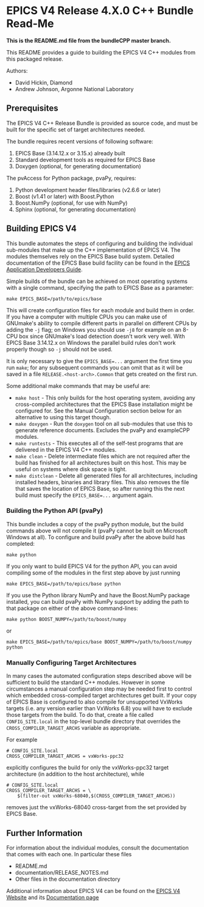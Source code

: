 # EPICS V4 Release 4.X.0 C++ Bundle Read-Me

__This is the README.md file from the bundleCPP master branch.__

This README provides a guide to building the EPICS V4 C++ modules from this
packaged release.

Authors:
 * David Hickin, Diamond
 * Andrew Johnson, Argonne National Laboratory

## Prerequisites

The EPICS V4 C++ Release Bundle is provided as source code, and must be built
for the specific set of target architectures needed.

The bundle requires recent versions of following software:

1. EPICS Base (3.14.12.x or 3.15.x) already built
2. Standard development tools as required for EPICS Base
3. Doxygen (optional, for generating documentation)

The pvAccess for Python package, pvaPy, requires:

1. Python development header files/libraries (v2.6.6 or later)
2. Boost (v1.41 or later) with Boost.Python
3. Boost.NumPy (optional, for use with NumPy)
4. Sphinx (optional, for generating documentation)


## Building EPICS V4

This bundle automates the steps of configuring and building the individual
sub-modules that make up the C++ implementation of EPICS V4. The modules
themselves rely on the EPICS Base build system. Detailed documentation of the
EPICS Base build facility can be found in the [EPICS Application Developers
Guide](http://www.aps.anl.gov/epics/base/R3-15/4-docs/AppDevGuide/node5.html).

Simple builds of the bundle can be achieved on most operating systems with a
single command, specifying the path to EPICS Base as a parameter:

    make EPICS_BASE=/path/to/epics/base

This will create configuration files for each module and build them in order. If
you have a computer with multiple CPUs you can make use of GNUmake's ability to
compile different parts in parallel on different CPUs by adding the `-j` flag;
on Windows you should use `-j8` for example on an 8-CPU box since GNUmake's load
detection doesn't work very well. With EPICS Base 3.14.12.x on Windows the
parallel build rules don't work properly though so `-j` should not be used.

It is only necessary to give the `EPICS_BASE=...` argument the first time you run `make`; for any subsequent commands you can omit that as it will be saved in a file `RELEASE.<host-arch>.Common` that gets created on the first run.

Some additional make commands that may be useful are:

* `make host` - This only builds for the host operating system, avoiding any cross-compiled architectures that the EPICS Base installation might be configured for. See the Manual Configuration section below for an alternative to using this target though.
* `make doxygen` - Run the `doxygen` tool on all sub-modules that use this to generate reference documents. Excludes the pvaPy and exampleCPP modules.
* `make runtests` - This executes all of the self-test programs that are delivered in the EPICS V4 C++ modules.
* `make clean` - Delete intermediate files which are not required after the build has finished for all architectures built on this host. This may be useful on systems where disk space is tight.
* `make distclean` - Delete all generated files for all architectures, including installed headers, binaries and library files. This also removes the file that saves the location of EPICS Base, so after running this the next build must specify the `EPICS_BASE=...` argument again.


### Building the Python API (pvaPy)

This bundle includes a copy of the pvaPy python module, but the build commands above will not compile it (pvaPy cannot be built on Microsoft Windows at all). To configure and build pvaPy after the above build has completed:

    make python

If you only want to build EPICS V4 for the python API, you can avoid compiling some of the modules in the first step above by just running

    make EPICS_BASE=/path/to/epics/base python

If you use the Python library NumPy and have the Boost.NumPy package installed, you can build pvaPy with NumPy support by adding the path to that package on either of the above command-lines:

    make python BOOST_NUMPY=/path/to/boost/numpy

or

    make EPICS_BASE=/path/to/epics/base BOOST_NUMPY=/path/to/boost/numpy python


### Manually Configuring Target Architectures

In many cases the automated configuration steps described above will be
sufficient to build the standard C++ modules. However in some circumstances a
manual configuration step may be needed first to control which embedded
cross-compiled target architectures get built. If your copy of EPICS Base is
configured to also compile for unsupported VxWorks targets (i.e. any version
earlier than VxWorks 6.8) you will have to exclude those targets from the build.
To do that, create a file called `CONFIG_SITE.local` in the top-level bundle
directory that overrides the `CROSS_COMPILER_TARGET_ARCHS` variable as
appropriate.

For example

    # CONFIG_SITE.local
    CROSS_COMPILER_TARGET_ARCHS = vxWorks-ppc32

explicitly configures the build for only the vxWorks-ppc32 target architecture (in addition to the host architecture), while

    # CONFIG_SITE.local
    CROSS_COMPILER_TARGET_ARCHS = \
        $(filter-out vxWorks-68040,$(CROSS_COMPILER_TARGET_ARCHS))

removes just the vxWorks-68040 cross-target from the set provided by EPICS Base.


## Further Information

For information about the individual modules, consult the documentation that comes with each one. In particular these files

* README.md
* documentation/RELEASE_NOTES.md
* Other files in the documentation directory

Additional information about EPICS V4 can be found on the
[EPICS V4 Website](http://epics-pvdata.sourceforge.net/)
and its
[Documentation page](http://epics-pvdata.sourceforge.net/literature.html)
